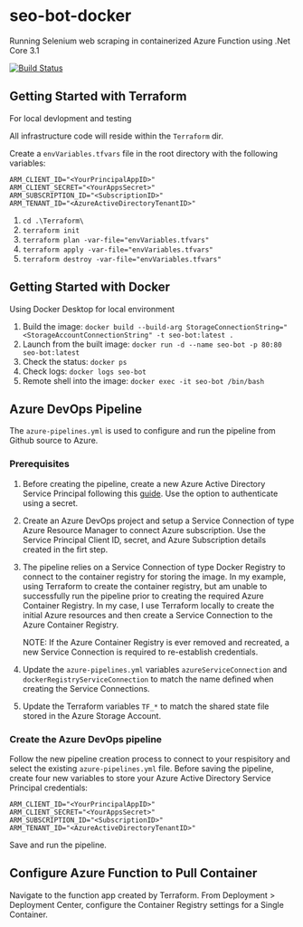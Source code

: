 # seo-bot-docker

Running Selenium web scraping in containerized Azure Function using .Net Core 3.1

[![Build Status](https://dev.azure.com/gantta/SEO%20Bot/_apis/build/status/gantta.seo-bot-docker?branchName=master)](https://dev.azure.com/gantta/SEO%20Bot/_build/latest?definitionId=11&branchName=master)

## Getting Started with Terraform
For local devlopment and testing

All infrastructure code will reside within the `Terraform` dir.

Create a `envVariables.tfvars` file in the root directory with the following variables:

    ARM_CLIENT_ID="<YourPrincipalAppID>"
    ARM_CLIENT_SECRET="<YourAppsSecret>"
    ARM_SUBSCRIPTION_ID="<SubscriptionID>"
    ARM_TENANT_ID="<AzureActiveDirectoryTenantID>"

1.	`cd .\Terraform\`
2.  `terraform init`
3.	`terraform plan -var-file="envVariables.tfvars"`
4.	`terraform apply -var-file="envVariables.tfvars"`
5.	`terraform destroy -var-file="envVariables.tfvars"`

## Getting Started with Docker
Using Docker Desktop for local environment

1.  Build the image: `docker build --build-arg StorageConnectionString="<StorageAccountConnectionString" -t seo-bot:latest .`
2.  Launch from the built image: `docker run -d --name seo-bot -p 80:80 seo-bot:latest`
3.  Check the status: `docker ps`
4.  Check logs: `docker logs seo-bot`
5.  Remote shell into the image: `docker exec -it seo-bot /bin/bash`

## Azure DevOps Pipeline
The `azure-pipelines.yml` is used to configure and run the pipeline from Github source to Azure. 

### Prerequisites
1. Before creating the pipeline, create a new Azure Active Directory Service Principal following this [guide](https://docs.microsoft.com/en-us/azure/active-directory/develop/howto-create-service-principal-portal). Use the option to authenticate using a secret. 

2.  Create an Azure DevOps project and setup a Service Connection of type Azure Resource Manager to connect Azure subscription. Use the Service Principal Client ID, secret, and Azure Subscription details created in the firt step.

3.  The pipeline relies on a Service Connection of type Docker Registry to connect to the container registry for storing the image. In my example, using Terraform to create the container registry, but am unable to successfully run the pipeline prior to creating the required Azure Container Registry. In my case, I use Terraform locally to create the initial Azure resources and then create a Service Connection to the Azure Container Registry.

    NOTE: If the Azure Container Registry is ever removed and recreated, a new Service Connection is required to re-establish credentials.

4.  Update the `azure-pipelines.yml` variables `azureServiceConnection` and `dockerRegistryServiceConnection` to match the name defined when creating the Service Connections.

5.  Update the Terraform variables `TF_*` to match the shared state file stored in the Azure Storage Account.

### Create the Azure DevOps pipeline
Follow the new pipeline creation process to connect to your respisitory and select the existing `azure-pipelines.yml` file. 
Before saving the pipeline, create four new variables to store your Azure Active Directory Service Principal credentials:

    ARM_CLIENT_ID="<YourPrincipalAppID>"
    ARM_CLIENT_SECRET="<YourAppsSecret>"
    ARM_SUBSCRIPTION_ID="<SubscriptionID>"
    ARM_TENANT_ID="<AzureActiveDirectoryTenantID>"

Save and run the pipeline.

## Configure Azure Function to Pull Container
Navigate to the function app created by Terraform. From Deployment > Deployment Center, configure the Container Registry settings for a Single Container.